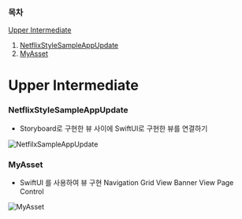 ### 목차

[Upper Intermediate](#Upper-Intermediate)

1. [NetflixStyleSampleAppUpdate](#netflixstylesampleappupdate)
1. [MyAsset](#myasset)



# Upper Intermediate





### NetflixStyleSampleAppUpdate

* Storyboard로 구현한 뷰 사이에 SwiftUI로 구현한 뷰를 연결하기

![NetfilxSampleAppUpdate](https://user-images.githubusercontent.com/44731564/202215747-7722fcc3-c9c8-4780-8703-f9e8f91146b5.gif)



### MyAsset

* SwiftUI 를 사용하여 뷰 구현
  Navigation
  Grid View
  Banner View
  Page Control

![MyAsset](https://user-images.githubusercontent.com/44731564/202215716-f9c3ff4d-3523-4637-81d2-5434053fe884.gif)

